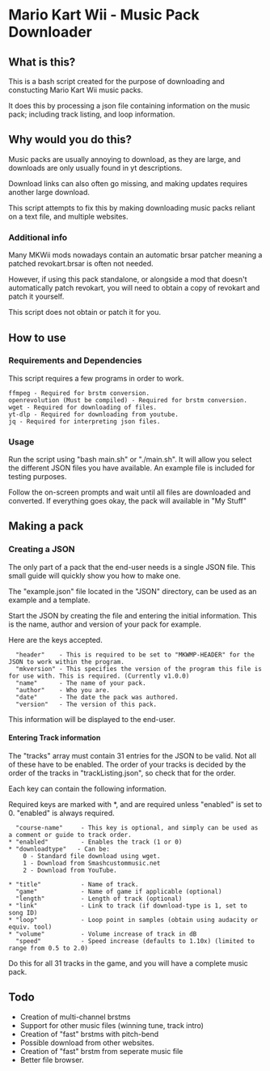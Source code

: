 # Mario Kart Wii - Music Pack Downloader

## What is this?

This is a bash script created for the purpose of downloading and constucting Mario Kart Wii music packs. 

It does this by processing a json file containing information on the music pack; including track listing, and loop information. 

## Why would you do this?

Music packs are usually annoying to download, as they are large, and downloads are only usually found in yt descriptions. 

Download links can also often go missing, and making updates requires another large download. 

This script attempts to fix this by making downloading music packs reliant on a text file, and multiple websites. 

### Additional info

Many MKWii mods nowadays contain an automatic brsar patcher meaning a patched revokart.brsar is often not needed. 

However, if using this pack standalone, or alongside a mod that doesn't automatically patch revokart, you will need to obtain a copy of revokart and patch it yourself. 

This script does not obtain or patch it for you. 

## How to use

### Requirements and Dependencies

This script requires a few programs in order to work. 
	
	ffmpeg - Required for brstm conversion. 
	openrevolution (Must be compiled) - Required for brstm conversion. 
	wget - Required for downloading of files. 
	yt-dlp - Required for downloading from youtube. 
	jq - Required for interpreting json files. 
    
### Usage

Run the script using "bash main.sh" or "./main.sh".
It will allow you select the different JSON files you have available.
An example file is included for testing purposes.

Follow the on-screen prompts and wait until all files are downloaded and converted.
If everything goes okay, the pack will available in "My Stuff"

## Making a pack

### Creating a JSON

The only part of a pack that the end-user needs is a single JSON file.
This small guide will quickly show you how to make one.

The "example.json" file located in the "JSON" directory, can be used as an example and a template.

Start the JSON by creating the file and entering the initial information. This is the name, author and version of your pack for example.

Here are the keys accepted.

      "header"    - This is required to be set to "MKWMP-HEADER" for the JSON to work within the program.
      "mkversion" - This specifies the version of the program this file is for use with. This is required. (Currently v1.0.0)
      "name"      - The name of your pack.
      "author"    - Who you are.
      "date"      - The date the pack was authored.
      "version"   - The version of this pack.
    
This information will be displayed to the end-user.

#### Entering Track information

The "tracks" array must contain 31 entries for the JSON to be valid. Not all of these have to be enabled.
The order of your tracks is decided by the order of the tracks in "trackListing.json", so check that for the order.

Each key can contain the following information.

Required keys are marked with *, and are required unless "enabled" is set to 0. "enabled" is always required.

      "course-name"     - This key is optional, and simply can be used as a comment or guide to track order.
    * "enabled"         - Enables the track (1 or 0)
    * "downloadtype"   - Can be:
        0 - Standard file download using wget.
        1 - Download from Smashcustommusic.net
        2 - Download from YouTube.
        
    * "title"           - Name of track.
      "game"            - Name of game if applicable (optional)
      "length"          - Length of track (optional)
    * "link"            - Link to track (if download-type is 1, set to song ID)
    * "loop"            - Loop point in samples (obtain using audacity or equiv. tool)
    * "volume"          - Volume increase of track in dB
      "speed"           - Speed increase (defaults to 1.10x) (limited to range from 0.5 to 2.0)
    
Do this for all 31 tracks in the game, and you will have a complete music pack.

## Todo

- Creation of multi-channel brstms
- Support for other music files (winning tune, track intro)
- Creation of "fast" brstms with pitch-bend
- Possible download from other websites.
- Creation of "fast" brstm from seperate music file
- Better file browser.



